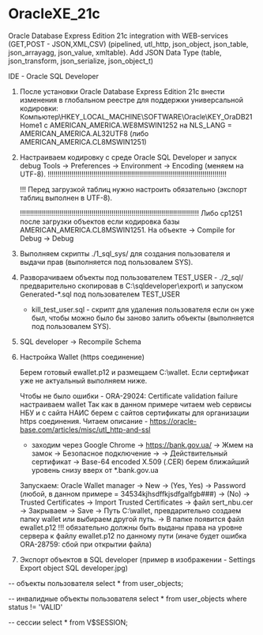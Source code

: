 # OracleXE_21c
Oracle Database Express Edition 21c integration with WEB-services (GET,POST - JSON,XML,CSV) (pipelined, utl_http, json_object, json_table, json_arrayagg, json_value, xmltable).
Add JSON Data Type (table, json_transform, json_serialize, json_object_t)

IDE - Oracle SQL Developer

1) После установки Oracle Database Express Edition 21c внести изменения в глобальном реестре для поддержки универсальной кодировки:
   Компьютер\HKEY_LOCAL_MACHINE\SOFTWARE\Oracle\KEY_OraDB21Home1 c AMERICAN_AMERICA.WE8MSWIN1252
   на NLS_LANG = AMERICAN_AMERICA.AL32UTF8 (либо AMERICAN_AMERICA.CL8MSWIN1251)

2) Настраиваем кодировку с среде Oracle SQL Developer и запуск debug
   Tools -> Preferences -> Environment -> Encoding (меняем на UTF-8).
   !!!!!!!!!!!!!!!!!!!!!!!!!!!!!!!!!!!!!!!!!!!!!!!!!!!!!!!!!!!!!!!!!!!!!!!!!!!!!!!!!!!!!!!!!!

   !!! Перед загрузкой таблиц нужно настроить обязательно (экспорт таблиц выполнен в UTF-8).

   !!!!!!!!!!!!!!!!!!!!!!!!!!!!!!!!!!!!!!!!!!!!!!!!!!!!!!!!!!!!!!!!!!!!!!!!!!!!!!!!!!!!!!!!!!
   Либо cp1251 после загрузки объектов если кодировка базы AMERICAN_AMERICA.CL8MSWIN1251.
   На объекте -> Compile for Debug -> Debug

3) Выполняем скрипты ./1_sql_sys/ для создания пользователя и выдачи прав (выполняется под пользовалем SYS).

4) Разворачиваем объекты под пользователем TEST_USER - ./2_sql/ предварительно скопировав в C:\sqldeveloper\export\ и запуском Generated-*.sql под пользователем TEST_USER
   - kill_test_user.sql - скрипт для удаления пользователя если он уже был, чтобы можно было бы заново залить объекты (выполняется под пользовалем SYS).

5) SQL developer -> Recompile Sсhema

6) Настройка Wallet (https соединение)

   Берем готовый ewallet.p12 и размещаем C:\wallet.
   Если сертификат уже не актуальный выполняем ниже.

   Чтобы не было ошибки - ORA-29024: Certificate validation failure настраиваем wallet
   Так как в данном примере читаем web сервисы НБУ и с сайта НАИС берем с сайтов сертификаты для организации https соединения.
   Читаем описание - https://oracle-base.com/articles/misc/utl_http-and-ssl
   - заходим через Google Chrome -> https://bank.gov.ua/ -> Жмем на замок -> Безопасное подключение ->
     -> Действительный сертификат -> Base-64 encoded X.509 (.CER) берем ближайший уровень снизу вверх от *.bank.gov.ua

   Запускаем:
   Oracle Wallet manager -> New -> (Yes, Yes) -> Password (любой, в данном примере = 34534kjhsdffkjsdfgalfgb###) -> (No)
   -> Trusted Certificates -> Import Trusted Certificates -> файл sert_nbu.cer
   -> Закрываем -> Save -> Путь C:\wallet, превдарительно создаем папку wallet или выбираем другой путь.
   -> В папке появится файл ewallet.p12
   !!! обязательно должны быть выданы права на уровне сервера к файлу ewallet.p12 по данному пути (иначе будет ошибка ORA-28759: сбой при открытии файла)

7) Экспорт объектов в SQL developer (пример в изображении - Settings Export object SQL developer.jpg)

-- объекты пользователя
select * from user_objects;

-- инвалидные объекты пользователя
select * from user_objects where status != 'VALID'

-- сессии
select * from V$SESSION;
